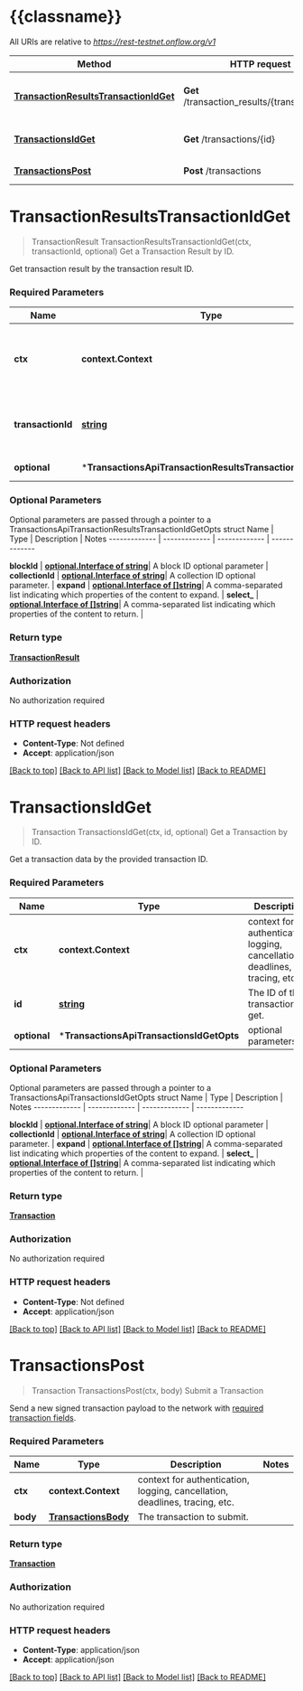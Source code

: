 # {{classname}}

All URIs are relative to *https://rest-testnet.onflow.org/v1*

Method | HTTP request | Description
------------- | ------------- | -------------
[**TransactionResultsTransactionIdGet**](TransactionsApi.md#TransactionResultsTransactionIdGet) | **Get** /transaction_results/{transaction_id} | Get a Transaction Result by ID.
[**TransactionsIdGet**](TransactionsApi.md#TransactionsIdGet) | **Get** /transactions/{id} | Get a Transaction by ID.
[**TransactionsPost**](TransactionsApi.md#TransactionsPost) | **Post** /transactions | Submit a Transaction

# **TransactionResultsTransactionIdGet**
> TransactionResult TransactionResultsTransactionIdGet(ctx, transactionId, optional)
Get a Transaction Result by ID.

Get transaction result by the transaction result ID.

### Required Parameters

Name | Type | Description  | Notes
------------- | ------------- | ------------- | -------------
 **ctx** | **context.Context** | context for authentication, logging, cancellation, deadlines, tracing, etc.
  **transactionId** | [**string**](.md)| The transaction ID of the transaction result. | 
 **optional** | ***TransactionsApiTransactionResultsTransactionIdGetOpts** | optional parameters | nil if no parameters

### Optional Parameters
Optional parameters are passed through a pointer to a TransactionsApiTransactionResultsTransactionIdGetOpts struct
Name | Type | Description  | Notes
------------- | ------------- | ------------- | -------------

 **blockId** | [**optional.Interface of string**](.md)| A block ID optional parameter | 
 **collectionId** | [**optional.Interface of string**](.md)| A collection ID optional parameter. | 
 **expand** | [**optional.Interface of []string**](string.md)| A comma-separated list indicating which properties of the content to expand. | 
 **select_** | [**optional.Interface of []string**](string.md)| A comma-separated list indicating which properties of the content to return. | 

### Return type

[**TransactionResult**](TransactionResult.md)

### Authorization

No authorization required

### HTTP request headers

 - **Content-Type**: Not defined
 - **Accept**: application/json

[[Back to top]](#) [[Back to API list]](../README.md#documentation-for-api-endpoints) [[Back to Model list]](../README.md#documentation-for-models) [[Back to README]](../README.md)

# **TransactionsIdGet**
> Transaction TransactionsIdGet(ctx, id, optional)
Get a Transaction by ID.

Get a transaction data by the provided transaction ID.

### Required Parameters

Name | Type | Description  | Notes
------------- | ------------- | ------------- | -------------
 **ctx** | **context.Context** | context for authentication, logging, cancellation, deadlines, tracing, etc.
  **id** | [**string**](.md)| The ID of the transaction to get. | 
 **optional** | ***TransactionsApiTransactionsIdGetOpts** | optional parameters | nil if no parameters

### Optional Parameters
Optional parameters are passed through a pointer to a TransactionsApiTransactionsIdGetOpts struct
Name | Type | Description  | Notes
------------- | ------------- | ------------- | -------------

 **blockId** | [**optional.Interface of string**](.md)| A block ID optional parameter | 
 **collectionId** | [**optional.Interface of string**](.md)| A collection ID optional parameter. | 
 **expand** | [**optional.Interface of []string**](string.md)| A comma-separated list indicating which properties of the content to expand. | 
 **select_** | [**optional.Interface of []string**](string.md)| A comma-separated list indicating which properties of the content to return. | 

### Return type

[**Transaction**](Transaction.md)

### Authorization

No authorization required

### HTTP request headers

 - **Content-Type**: Not defined
 - **Accept**: application/json

[[Back to top]](#) [[Back to API list]](../README.md#documentation-for-api-endpoints) [[Back to Model list]](../README.md#documentation-for-models) [[Back to README]](../README.md)

# **TransactionsPost**
> Transaction TransactionsPost(ctx, body)
Submit a Transaction

Send a new signed transaction payload to the network with [required transaction fields](https://docs.onflow.org/flow-go-sdk/#transactions).

### Required Parameters

Name | Type | Description  | Notes
------------- | ------------- | ------------- | -------------
 **ctx** | **context.Context** | context for authentication, logging, cancellation, deadlines, tracing, etc.
  **body** | [**TransactionsBody**](TransactionsBody.md)| The transaction to submit. | 

### Return type

[**Transaction**](Transaction.md)

### Authorization

No authorization required

### HTTP request headers

 - **Content-Type**: application/json
 - **Accept**: application/json

[[Back to top]](#) [[Back to API list]](../README.md#documentation-for-api-endpoints) [[Back to Model list]](../README.md#documentation-for-models) [[Back to README]](../README.md)

